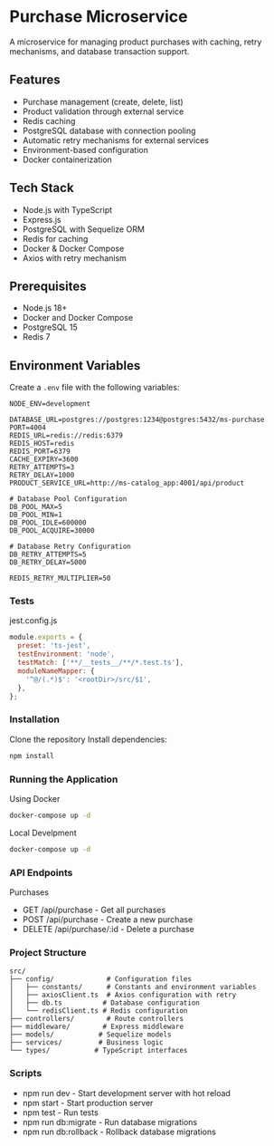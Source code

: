 # Purchase Microservice

A microservice for managing product purchases with caching, retry mechanisms, and database transaction support.

## Features

- Purchase management (create, delete, list)
- Product validation through external service
- Redis caching
- PostgreSQL database with connection pooling
- Automatic retry mechanisms for external services
- Environment-based configuration
- Docker containerization

## Tech Stack

- Node.js with TypeScript
- Express.js
- PostgreSQL with Sequelize ORM
- Redis for caching
- Docker & Docker Compose
- Axios with retry mechanism

## Prerequisites

- Node.js 18+
- Docker and Docker Compose
- PostgreSQL 15
- Redis 7

## Environment Variables

Create a `.env` file with the following variables:

```env
NODE_ENV=development

DATABASE_URL=postgres://postgres:1234@postgres:5432/ms-purchase
PORT=4004
REDIS_URL=redis://redis:6379
REDIS_HOST=redis
REDIS_PORT=6379
CACHE_EXPIRY=3600
RETRY_ATTEMPTS=3
RETRY_DELAY=1000
PRODUCT_SERVICE_URL=http://ms-catalog_app:4001/api/product

# Database Pool Configuration
DB_POOL_MAX=5
DB_POOL_MIN=1
DB_POOL_IDLE=600000
DB_POOL_ACQUIRE=30000

# Database Retry Configuration
DB_RETRY_ATTEMPTS=5
DB_RETRY_DELAY=5000

REDIS_RETRY_MULTIPLIER=50
```

### Tests
jest.config.js
```js
module.exports = {
  preset: 'ts-jest',
  testEnvironment: 'node',
  testMatch: ['**/__tests__/**/*.test.ts'],
  moduleNameMapper: {
    '^@/(.*)$': '<rootDir>/src/$1',
  },
};
```

### Installation
Clone the repository
Install dependencies:
```bash
npm install
```

### Running the Application
Using Docker
```bash
docker-compose up -d
```
Local Develpment
```bash
docker-compose up -d
```

### API Endpoints
Purchases
- GET /api/purchase - Get all purchases
- POST /api/purchase - Create a new purchase
- DELETE /api/purchase/:id - Delete a purchase

### Project Structure
```
src/
├── config/             # Configuration files
│   ├── constants/      # Constants and environment variables
│   ├── axiosClient.ts  # Axios configuration with retry
│   ├── db.ts          # Database configuration
│   └── redisClient.ts # Redis configuration
├── controllers/        # Route controllers
├── middleware/        # Express middleware
├── models/           # Sequelize models
├── services/         # Business logic
└── types/           # TypeScript interfaces
```

### Scripts
- npm run dev - Start development server with hot reload
- npm start - Start production server
- npm test - Run tests
- npm run db:migrate - Run database migrations
- npm run db:rollback - Rollback database migrations